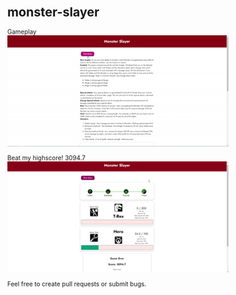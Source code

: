 # monster-slayer
Gameplay  
![gif](https://github.com/Jay-ArBrouillard/monster-slayer/blob/main/monster-slayer-demo.gif)

Beat my highscore! 3094.7  
![alt text](https://github.com/Jay-ArBrouillard/monster-slayer/blob/main/hiscore.png)

Feel free to create pull requests or submit bugs.
